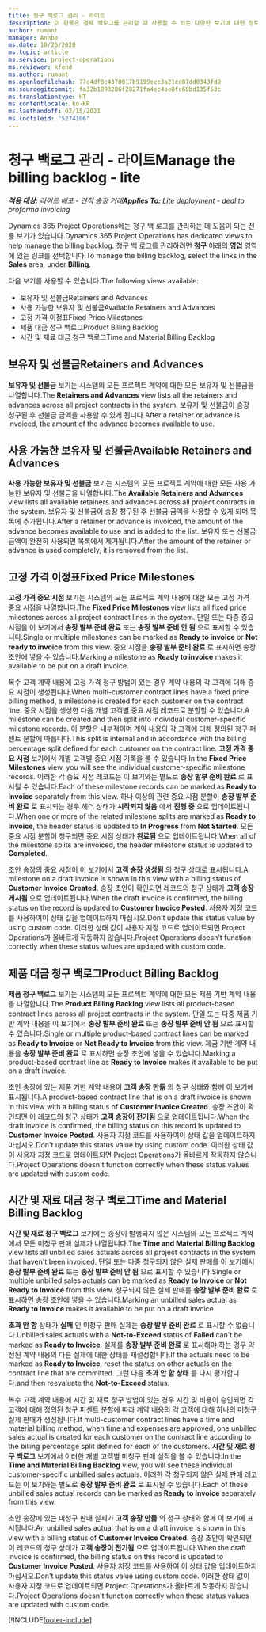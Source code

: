 ```yaml
---
title: 청구 백로그 관리 - 라이트
description: 이 항목은 결제 백로그를 관리할 때 사용할 수 있는 다양한 보기에 대한 정보를 제공합니다.
author: rumant
manager: Annbe
ms.date: 10/26/2020
ms.topic: article
ms.service: project-operations
ms.reviewer: kfend
ms.author: rumant
ms.openlocfilehash: 77c4df8c4370017b9199eec3a21cd07dd0343fd9
ms.sourcegitcommit: fa32b1893286f20271fa4ec4be8fc68bd135f53c
ms.translationtype: HT
ms.contentlocale: ko-KR
ms.lasthandoff: 02/15/2021
ms.locfileid: "5274106"
---
```

# <a name="manage-the-billing-backlog---lite"></a><span data-ttu-id="0cf4f-103">청구 백로그 관리 - 라이트</span><span class="sxs-lookup"><span data-stu-id="0cf4f-103">Manage the billing backlog - lite</span></span>

<span data-ttu-id="0cf4f-104">_**적용 대상:** 라이트 배포 - 견적 송장 거래_</span><span class="sxs-lookup"><span data-stu-id="0cf4f-104">_**Applies To:** Lite deployment - deal to proforma invoicing_</span></span>

<span data-ttu-id="0cf4f-105">Dynamics 365 Project Operations에는 청구 백 로그를 관리하는 데 도움이 되는 전용 보기가 있습니다.</span><span class="sxs-lookup"><span data-stu-id="0cf4f-105">Dynamics 365 Project Operations has dedicated views to help manage the billing backlog.</span></span> <span data-ttu-id="0cf4f-106">청구 백 로그를 관리하려면 **청구** 아래의 **영업** 영역에 있는 링크를 선택합니다.</span><span class="sxs-lookup"><span data-stu-id="0cf4f-106">To manage the billing backlog, select the links in the **Sales** area, under **Billing**.</span></span> 

<span data-ttu-id="0cf4f-107">다음 보기를 사용할 수 있습니다.</span><span class="sxs-lookup"><span data-stu-id="0cf4f-107">The following views available:</span></span>

- <span data-ttu-id="0cf4f-108">보유자 및 선불금</span><span class="sxs-lookup"><span data-stu-id="0cf4f-108">Retainers and Advances</span></span>
- <span data-ttu-id="0cf4f-109">사용 가능한 보유자 및 선불금</span><span class="sxs-lookup"><span data-stu-id="0cf4f-109">Available Retainers and Advances</span></span>
- <span data-ttu-id="0cf4f-110">고정 가격 이정표</span><span class="sxs-lookup"><span data-stu-id="0cf4f-110">Fixed Price Milestones</span></span>
- <span data-ttu-id="0cf4f-111">제품 대금 청구 백로그</span><span class="sxs-lookup"><span data-stu-id="0cf4f-111">Product Billing Backlog</span></span>
- <span data-ttu-id="0cf4f-112">시간 및 재료 대금 청구 백로그</span><span class="sxs-lookup"><span data-stu-id="0cf4f-112">Time and Material Billing Backlog</span></span>

## <a name="retainers-and-advances"></a><span data-ttu-id="0cf4f-113">보유자 및 선불금</span><span class="sxs-lookup"><span data-stu-id="0cf4f-113">Retainers and Advances</span></span>

<span data-ttu-id="0cf4f-114">**보유자 및 선불금** 보기는 시스템의 모든 프로젝트 계약에 대한 모든 보유자 및 선불금을 나열합니다.</span><span class="sxs-lookup"><span data-stu-id="0cf4f-114">The **Retainers and Advances** view lists all the retainers and advances across all project contracts in the system.</span></span> <span data-ttu-id="0cf4f-115">보유자 및 선불금이 송장 청구된 후 선불금 금액을 사용할 수 있게 됩니다.</span><span class="sxs-lookup"><span data-stu-id="0cf4f-115">After a retainer or advance is invoiced, the amount of the advance becomes available to use.</span></span>

## <a name="available-retainers-and-advances"></a><span data-ttu-id="0cf4f-116">사용 가능한 보유자 및 선불금</span><span class="sxs-lookup"><span data-stu-id="0cf4f-116">Available Retainers and Advances</span></span>

<span data-ttu-id="0cf4f-117">**사용 가능한 보유자 및 선불금** 보기는 시스템의 모든 프로젝트 계약에 대한 모든 사용 가능한 보유자 및 선불금을 나열합니다.</span><span class="sxs-lookup"><span data-stu-id="0cf4f-117">The **Available Retainers and Advances** view lists all available retainers and advances across all project contracts in the system.</span></span> <span data-ttu-id="0cf4f-118">보유자 및 선불금이 송장 청구된 후 선불금 금액을 사용할 수 있게 되며 목록에 추가됩니다.</span><span class="sxs-lookup"><span data-stu-id="0cf4f-118">After a retainer or advance is invoiced, the amount of the advance becomes available to use and is added to the list.</span></span> <span data-ttu-id="0cf4f-119">보유자 또는 선불금 금액이 완전히 사용되면 목록에서 제거됩니다.</span><span class="sxs-lookup"><span data-stu-id="0cf4f-119">After the amount of the retainer or advance is used completely, it is removed from the list.</span></span>

## <a name="fixed-price-milestones"></a><span data-ttu-id="0cf4f-120">고정 가격 이정표</span><span class="sxs-lookup"><span data-stu-id="0cf4f-120">Fixed Price Milestones</span></span>

<span data-ttu-id="0cf4f-121">**고정 가격 중요 시점** 보기는 시스템의 모든 프로젝트 계약 내용에 대한 모든 고정 가격 중요 시점을 나열합니다.</span><span class="sxs-lookup"><span data-stu-id="0cf4f-121">The **Fixed Price Milestones** view lists all fixed price milestones across all project contract lines in the system.</span></span> <span data-ttu-id="0cf4f-122">단일 또는 다중 중요 시점을 이 보기에서 **송장 발부 준비 완료** 또는 **송장 발부 준비 안 됨** 으로 표시할 수 있습니다.</span><span class="sxs-lookup"><span data-stu-id="0cf4f-122">Single or multiple milestones can be marked as **Ready to invoice** or **Not ready to invoice** from this view.</span></span> <span data-ttu-id="0cf4f-123">중요 시점을 **송장 발부 준비 완료** 로 표시하면 송장 초안에 넣을 수 있습니다.</span><span class="sxs-lookup"><span data-stu-id="0cf4f-123">Marking a milestone as **Ready to invoice** makes it available to be put on a draft invoice.</span></span>

<span data-ttu-id="0cf4f-124">복수 고객 계약 내용에 고정 가격 청구 방법이 있는 경우 계약 내용의 각 고객에 대해 중요 시점이 생성됩니다.</span><span class="sxs-lookup"><span data-stu-id="0cf4f-124">When multi-customer contract lines have a fixed price billing method, a milestone is created for each customer on the contract line.</span></span> <span data-ttu-id="0cf4f-125">중요 시점을 생성한 다음 개별 고객별 중요 시점 레코드로 분할할 수 있습니다.</span><span class="sxs-lookup"><span data-stu-id="0cf4f-125">A milestone can be created and then split into individual customer-specific milestone records.</span></span> <span data-ttu-id="0cf4f-126">이 분할은 내부적이며 계약 내용의 각 고객에 대해 정의된 청구 퍼센트 분할에 따릅니다.</span><span class="sxs-lookup"><span data-stu-id="0cf4f-126">This split is internal and in accordance with the billing percentage split defined for each customer on the contract line.</span></span> <span data-ttu-id="0cf4f-127">**고정 가격 중요 시점** 보기에서 개별 고객별 중요 시점 기록을 볼 수 있습니다.</span><span class="sxs-lookup"><span data-stu-id="0cf4f-127">In the **Fixed Price Milestones** view, you will see the individual customer-specific milestone records.</span></span> <span data-ttu-id="0cf4f-128">이러한 각 중요 시점 레코드는 이 보기와는 별도로 **송장 발부 준비 완료** 로 표시될 수 있습니다.</span><span class="sxs-lookup"><span data-stu-id="0cf4f-128">Each of these milestone records can be marked as **Ready to Invoice** separately from this view.</span></span> <span data-ttu-id="0cf4f-129">하나 이상의 관련 중요 시점 분할이 **송장 발부 준비 완료** 로 표시되는 경우 헤더 상태가 **시작되지 않음** 에서 **진행 중** 으로 업데이트됩니다.</span><span class="sxs-lookup"><span data-stu-id="0cf4f-129">When one or more of the related milestone splits are marked as **Ready to Invoice**, the header status is updated to **In Progress** from **Not Started**.</span></span> <span data-ttu-id="0cf4f-130">모든 중요 시점 분할이 청구되면 중요 시점 상태가 **완료됨** 으로 업데이트됩니다.</span><span class="sxs-lookup"><span data-stu-id="0cf4f-130">When all of the milestone splits are invoiced, the header milestone status is updated to **Completed**.</span></span>

<span data-ttu-id="0cf4f-131">초안 송장의 중요 시점이 이 보기에서 **고객 송장 생성됨** 의 청구 상태로 표시됩니다.</span><span class="sxs-lookup"><span data-stu-id="0cf4f-131">A milestone on a draft invoice is shown in this view with a billing status of **Customer Invoice Created**.</span></span> <span data-ttu-id="0cf4f-132">송장 초안이 확인되면 레코드의 청구 상태가 **고객 송장 게시됨** 으로 업데이트됩니다.</span><span class="sxs-lookup"><span data-stu-id="0cf4f-132">When the draft invoice is confirmed, the billing status on the record is updated to **Customer Invoice Posted**.</span></span> <span data-ttu-id="0cf4f-133">사용자 지정 코드를 사용하여이 상태 값을 업데이트하지 마십시오.</span><span class="sxs-lookup"><span data-stu-id="0cf4f-133">Don't update this status value by using custom code.</span></span> <span data-ttu-id="0cf4f-134">이러한 상태 값이 사용자 지정 코드로 업데이트되면 Project Operations가 올바르게 작동하지 않습니다.</span><span class="sxs-lookup"><span data-stu-id="0cf4f-134">Project Operations doesn't function correctly when these status values are updated with custom code.</span></span>

## <a name="product-billing-backlog"></a><span data-ttu-id="0cf4f-135">제품 대금 청구 백로그</span><span class="sxs-lookup"><span data-stu-id="0cf4f-135">Product Billing Backlog</span></span>

<span data-ttu-id="0cf4f-136">**제품 청구 백로그** 보기는 시스템의 모든 프로젝트 계약에 대한 모든 제품 기반 계약 내용을 나열합니다.</span><span class="sxs-lookup"><span data-stu-id="0cf4f-136">The **Product Billing Backlog** view lists all product-based contract lines across all project contracts in the system.</span></span> <span data-ttu-id="0cf4f-137">단일 또는 다중 제품 기반 계약 내용을 이 보기에서 **송장 발부 준비 완료** 또는 **송장 발부 준비 안 됨** 으로 표시할 수 있습니다.</span><span class="sxs-lookup"><span data-stu-id="0cf4f-137">Single or multiple product-based contract lines can be marked as **Ready to Invoice** or **Not Ready to Invoice** from this view.</span></span> <span data-ttu-id="0cf4f-138">제굼 기반 계약 내용을 **송장 발부 준비 완료** 로 표시하면 송장 초안에 넣을 수 있습니다.</span><span class="sxs-lookup"><span data-stu-id="0cf4f-138">Marking a product-based contract line as **Ready to Invoice** makes it available to be put on a draft invoice.</span></span>

<span data-ttu-id="0cf4f-139">초안 송장에 있는 제품 기반 계약 내용이 **고객 송장 만듦** 의 청구 상태와 함께 이 보기에 표시됩니다.</span><span class="sxs-lookup"><span data-stu-id="0cf4f-139">A product-based contract line that is on a draft invoice is shown in this view with a billing status of **Customer Invoice Created**.</span></span> <span data-ttu-id="0cf4f-140">송장 초안이 확인되면 이 레코드의 청구 상태가 **고객 송장이 전기됨** 으로 업데이트됩니다.</span><span class="sxs-lookup"><span data-stu-id="0cf4f-140">When the draft invoice is confirmed, the billing status on this record is updated to **Customer Invoice Posted**.</span></span> <span data-ttu-id="0cf4f-141">사용자 지정 코드를 사용하여이 상태 값을 업데이트하지 마십시오.</span><span class="sxs-lookup"><span data-stu-id="0cf4f-141">Don't update this status value by using custom code.</span></span> <span data-ttu-id="0cf4f-142">이러한 상태 값이 사용자 지정 코드로 업데이트되면 Project Operations가 올바르게 작동하지 않습니다.</span><span class="sxs-lookup"><span data-stu-id="0cf4f-142">Project Operations doesn't function correctly when these status values are updated with custom code.</span></span>

## <a name="time-and-material-billing-backlog"></a><span data-ttu-id="0cf4f-143">시간 및 재료 대금 청구 백로그</span><span class="sxs-lookup"><span data-stu-id="0cf4f-143">Time and Material Billing Backlog</span></span>

<span data-ttu-id="0cf4f-144">**시간 및 재료 청구 백로그** 보기에는 송장이 발행되지 않은 시스템의 모든 프로젝트 계약에서 모든 미청구 판매 실제가 나열됩니다.</span><span class="sxs-lookup"><span data-stu-id="0cf4f-144">The **Time and Material Billing Backlog** view lists all unbilled sales actuals across all project contracts in the system that haven't been invoiced.</span></span> <span data-ttu-id="0cf4f-145">단일 또는 다중 청구되지 않은 실제 판매를 이 보기에서 **송장 발부 준비 완료** 또는 **송장 발부 준비 안 됨** 으로 표시할 수 있습니다.</span><span class="sxs-lookup"><span data-stu-id="0cf4f-145">Single or multiple unbilled sales actuals can be marked as **Ready to Invoice** or **Not Ready to Invoice** from this view.</span></span> <span data-ttu-id="0cf4f-146">청구되지 않은 실제 판매를 **송장 발부 준비 완료** 로 표시하면 송장 초안에 넣을 수 있습니다.</span><span class="sxs-lookup"><span data-stu-id="0cf4f-146">Marking an unbilled sales actual as **Ready to Invoice** makes it available to be put on a draft invoice.</span></span>

<span data-ttu-id="0cf4f-147">**초과 안 함** 상태가 **실패** 인 미청구 판매 실제는 **송장 발부 준비 완료** 로 표시할 수 없습니다.</span><span class="sxs-lookup"><span data-stu-id="0cf4f-147">Unbilled sales actuals with a **Not-to-Exceed** status of **Failed** can't be marked as **Ready to Invoice**.</span></span> <span data-ttu-id="0cf4f-148">실제를 **송장 발부 준비 완료** 로 표시해야 하는 경우 약정된 계약 내용의 다른 실제에 대한 상태를 재설정합니다.</span><span class="sxs-lookup"><span data-stu-id="0cf4f-148">If the actuals need to be marked as **Ready to Invoice**, reset the status on other actuals on the contract line that are committed.</span></span> <span data-ttu-id="0cf4f-149">그런 다음 **초과 안 함 상태** 를 다시 평가합니다.</span><span class="sxs-lookup"><span data-stu-id="0cf4f-149">and then reevaluate the **Not-to-Exceed** status.</span></span>

<span data-ttu-id="0cf4f-150">복수 고객 계약 내용에 시간 및 재료 청구 방법이 있는 경우 시간 및 비용이 승인되면 각 고객에 대해 정의된 청구 퍼센트 분할에 따라 계약 내용의 각 고객에 대해 하나의 미청구 실제 판매가 생성됩니다.</span><span class="sxs-lookup"><span data-stu-id="0cf4f-150">If multi-customer contract lines have a time and material billing method, when time and expenses are approved, one unbilled sales actual is created for each customer on the contract line according to the billing percentage split defined for each of the customers.</span></span> <span data-ttu-id="0cf4f-151">**시간 및 재료 청구 백로그** 보기에서 이러한 개별 고객별 미청구 판매 실적을 볼 수 있습니다.</span><span class="sxs-lookup"><span data-stu-id="0cf4f-151">In the **Time and Material Billing Backlog** view, you will see these individual customer-specific unbilled sales actuals.</span></span> <span data-ttu-id="0cf4f-152">이러한 각 청구되지 않은 실제 판매 레코드는 이 보기와는 별도로 **송장 발부 준비 완료** 로 표시될 수 있습니다.</span><span class="sxs-lookup"><span data-stu-id="0cf4f-152">Each of these unbilled sales actual records can be marked as **Ready to Invoice** separately from this view.</span></span>

<span data-ttu-id="0cf4f-153">초안 송장에 있는 미청구 판매 실제가 **고객 송장 만듦** 의 청구 상태와 함께 이 보기에 표시됩니다.</span><span class="sxs-lookup"><span data-stu-id="0cf4f-153">An unbilled sales actual that is on a draft invoice is shown in this view with a billing status of **Customer Invoice Created**.</span></span> <span data-ttu-id="0cf4f-154">송장 초안이 확인되면 이 레코드의 청구 상태가 **고객 송장이 전기됨** 으로 업데이트됩니다.</span><span class="sxs-lookup"><span data-stu-id="0cf4f-154">When the draft invoice is confirmed, the billing status on this record is updated to **Customer Invoice Posted**.</span></span> <span data-ttu-id="0cf4f-155">사용자 지정 코드를 사용하여 이 상태 값을 업데이트하지 마십시오.</span><span class="sxs-lookup"><span data-stu-id="0cf4f-155">Don't update this status value using custom code.</span></span> <span data-ttu-id="0cf4f-156">이러한 상태 값이 사용자 지정 코드로 업데이트되면 Project Operations가 올바르게 작동하지 않습니다.</span><span class="sxs-lookup"><span data-stu-id="0cf4f-156">Project Operations doesn't function correctly when these status values are updated with custom code.</span></span>


[!INCLUDE[footer-include](../../includes/footer-banner.md)]